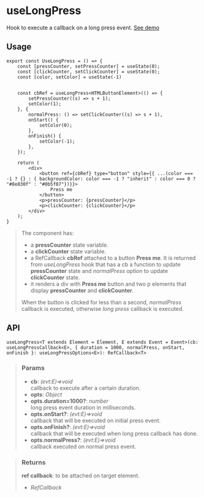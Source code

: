 # useLongPress
Hook to execute a callback on a long press event. [See demo](https://ndriadev.github.io/react-tools/#/hooks/events/useLongPress)

## Usage

```tsx
export const UseLongPress = () => {
	const [pressCounter, setPressCounter] = useState(0);
	const [clickCounter, setClickCounter] = useState(0);
	const [color, setColor] = useState(-1)


	const cbRef = useLongPress<HTMLButtonElement>(() => {
		setPressCounter((s) => s + 1);
		setColor(1);
	}, {
		normalPress: () => setClickCounter((s) => s + 1),
		onStart() {
			setColor(0);
		},
		onFinish() {
			setColor(-1);
		},
	});

	return (
		<div>
			<button ref={cbRef} type="button" style={{ ...(color === -1 ? {} : { backgroundColor: color === -1 ? "inherit" : color === 0 ? "#8e830f" : "#0b5f07"})}}>
				Press me
			</button>
			<p>pressCounter: {pressCounter}</p>
			<p>clickCounter: {clickCounter}</p>
		</div>
	);
}
```

> The component has:
> - a __pressCounter__ state variable.
> - a __clickCounter__ state variable.
> - a RefCallback __cbRef__ attached to a button __Press me__. It is returned from _useLongPress_ hook that has a cb a function to update __pressCounter__ state and _normalPress_ option to update __clickCounter__ state.
> - it renders a div with __Press me__ button and two p elements that display __pressCounter__ and __clickCounter__.
> 
> When the button is clicked for less than a second, _normalPress_ callback is executed, otherwise _long press_ callback is executed.


## API

```tsx
useLongPress<T extends Element = Element, E extends Event = Event>(cb: useLongPressCallback<E>, { duration = 1000, normalPress, onStart, onFinish }: useLongPressOptions<E>): RefCallback<T>
```

> ### Params
>
> - __cb__: _(evt:E)=>void_  
callback to execute after a certain duration.
> - __opts__: _Object_
> - __opts.duration=1000?__: _number_  
long press event duration in milliseconds.
> - __opts.onStart?__: _(evt:E)=>void_  
callback that will be executed on initial press event.
> - __opts.onFinish?__: _(evt:E)=>void_  
callback that will be executed when long press callback has done.
> - __opts.normalPress?__: _(evt:E)=>void_  
callback executed on normal press event.
>


> ### Returns
>
> __ref callback__: to be attached on target element.
> - _RefCallback<T>_  
>